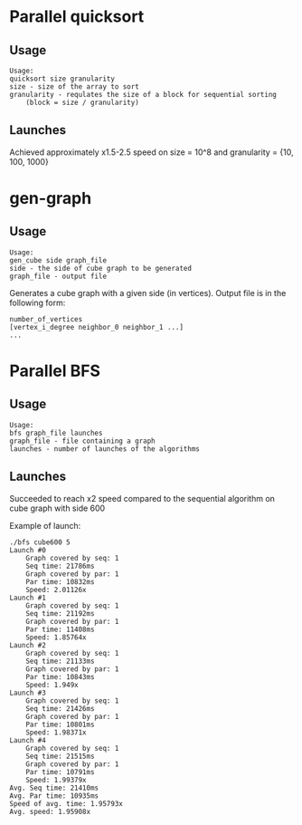 # Parallel quicksort
## Usage

    Usage: 
    quicksort size granularity
    size - size of the array to sort
    granularity - requlates the size of a block for sequential sorting 
        (block = size / granularity)
## Launches
Achieved approximately x1.5-2.5 speed on size = 10^8 and granularity = {10, 100, 1000}
# gen-graph
## Usage
    Usage: 
    gen_cube side graph_file
    side - the side of cube graph to be generated
    graph_file - output file
Generates a cube graph with a given side (in vertices).
Output file is in the following form:

    number_of_vertices
    [vertex_i_degree neighbor_0 neighbor_1 ...]
    ...
# Parallel BFS
## Usage
    Usage: 
    bfs graph_file launches
    graph_file - file containing a graph
    launches - number of launches of the algorithms
## Launches
Succeeded to reach x2 speed compared to the sequential algorithm on cube graph with side 600

Example of launch:

    ./bfs cube600 5
    Launch #0
        Graph covered by seq: 1
        Seq time: 21786ms
        Graph covered by par: 1
        Par time: 10832ms
        Speed: 2.01126x
    Launch #1
        Graph covered by seq: 1
        Seq time: 21192ms
        Graph covered by par: 1
        Par time: 11408ms
        Speed: 1.85764x
    Launch #2
        Graph covered by seq: 1
        Seq time: 21133ms
        Graph covered by par: 1
        Par time: 10843ms
        Speed: 1.949x
    Launch #3
        Graph covered by seq: 1
        Seq time: 21426ms
        Graph covered by par: 1
        Par time: 10801ms
        Speed: 1.98371x
    Launch #4
        Graph covered by seq: 1
        Seq time: 21515ms
        Graph covered by par: 1
        Par time: 10791ms
        Speed: 1.99379x
    Avg. Seq time: 21410ms
    Avg. Par time: 10935ms
    Speed of avg. time: 1.95793x
    Avg. speed: 1.95908x

